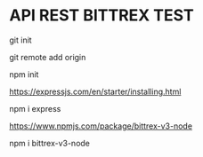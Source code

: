 <h1>API REST BITTREX TEST</h1>

git init

git remote add origin <URL GITHUB>

npm init

https://expressjs.com/en/starter/installing.html

npm i express

https://www.npmjs.com/package/bittrex-v3-node

npm i bittrex-v3-node





